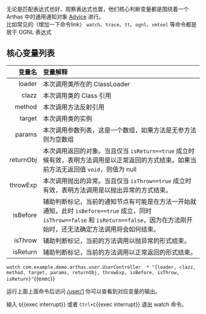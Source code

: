 无论是匹配表达式也好、观察表达式也罢，他们核心判断变量都是围绕着一个 Arthas 中的通用通知对象 [Advice](https://arthas.aliyun.com/doc/advice-class.html) 进行。  
比如常见的（增加一下命令link） `watch`、`trace`、`tt`、`ognl`、`vmtool` 等命令都是居于 OGNL 表达式

## 核心变量列表

|    变量名 | 变量解释                                                                                                                                                                             |
| --------: | :----------------------------------------------------------------------------------------------------------------------------------------------------------------------------------- |
|    loader | 本次调用类所在的 ClassLoader                                                                                                                                                         |
|     clazz | 本次调用类的 Class 引用                                                                                                                                                              |
|    method | 本次调用方法反射引用                                                                                                                                                                 |
|    target | 本次调用类的实例                                                                                                                                                                     |
|    params | 本次调用参数列表，这是一个数组，如果方法是无参方法则为空数组                                                                                                                         |
| returnObj | 本次调用返回的对象。当且仅当 `isReturn==true` 成立时候有效，表明方法调用是以正常返回的方式结束。如果当前方法无返回值 `void`，则值为 null                                             |
|  throwExp | 本次调用抛出的异常。当且仅当 `isThrow==true` 成立时有效，表明方法调用是以抛出异常的方式结束。                                                                                        |
|  isBefore | 辅助判断标记，当前的通知节点有可能是在方法一开始就通知，此时 `isBefore==true` 成立，同时 `isThrow==false` 和 `isReturn==false`，因为在方法刚开始时，还无法确定方法调用将会如何结束。 |
|   isThrow | 辅助判断标记，当前的方法调用以抛异常的形式结束。                                                                                                                                     |
|  isReturn | 辅助判断标记，当前的方法调用以正常返回的形式结束。                                                                                                                                   |

`watch com.example.demo.arthas.user.UserController  * "{loader, clazz, method, target, params, returnObj, throwExp, isBefore, isThrow, isReturn}"`{{exec}}

运行上面上面命令后访问 [/user/1]({{TRAFFIC_HOST1_80}}/user/1) 你可以查看到对应变量的输出。

输入 `Q`{{exec interrupt}} 或者 `Ctrl+C`{{exec interrupt}} 退出 watch 命令。
